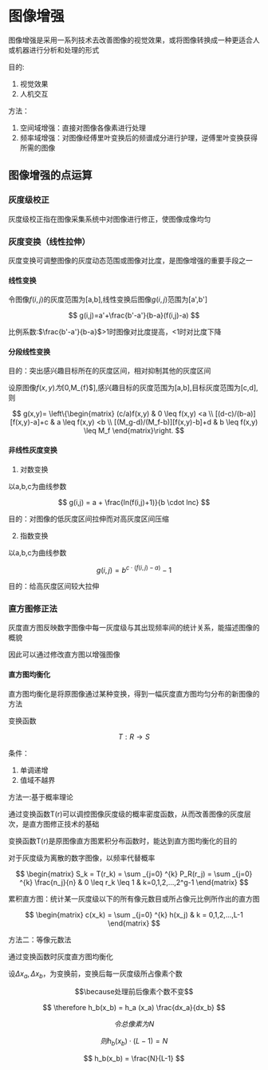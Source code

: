 <script type="text/javascript" src="https://cdn.mathjax.org/mathjax/latest/MathJax.js?config=TeX-AMS_HTML"></script>

# 图像增强

图像增强是采用一系列技术去改善图像的视觉效果，或将图像转换成一种更适合人或机器进行分析和处理的形式

目的:
1. 视觉效果
2. 人机交互

方法：
1. 空间域增强：直接对图像各像素进行处理
2. 频率域增强：对图像经傅里叶变换后的频谱成分进行护理，逆傅里叶变换获得所需的图像

## 图像增强的点运算

### 灰度级校正

灰度级校正指在图像采集系统中对图像进行修正，使图像成像均匀

### 灰度变换（线性拉伸）

灰度变换可调整图像的灰度动态范围或图像对比度，是图像增强的重要手段之一

#### 线性变换

令图像$f(i,j)$的灰度范围为[a,b],线性变换后图像$g(i,j)$范围为[a',b']

$$
g(i,j)=a'+\frac{b'-a'}{b-a}(f(i,j)-a)
$$

比例系数:$\frac{b'-a'}{b-a}$>1时图像对比度提高，<1时对比度下降

#### 分段线性变换

目的：突出感兴趣目标所在的灰度区间，相对抑制其他的灰度区间

设原图像$f(x,y)为[$0,M_{f}$],感兴趣目标的灰度范围为[a,b],目标灰度范围为[c,d],则

$$
g(x,y)=
\left\{\begin{matrix}
(c/a)f(x,y) & 0 \leq f(x,y) <a \\
[(d-c)/(b-a)][f(x,y)-a]+c & a \leq f(x,y) <b \\
[(M_g-d)/(M_f-b)][f(x,y)-b]+d & b \leq f(x,y) \leq M_f
\end{matrix}\right.
$$

#### 非线性灰度变换

1. 对数变换

以a,b,c为曲线参数

$$
    g(i,j) = a + \frac{ln(f(i,j)+1)}{b \cdot lnc}
$$

目的：对图像的低灰度区间拉伸而对高灰度区间压缩

2. 指数变换

以a,b,c为曲线参数

$$
g(i,j) = b ^{c\cdot (f(i,j)-a)} -1
$$

目的：给高灰度区间较大拉伸

### **直方图修正法**

灰度直方图反映数字图像中每一灰度级与其出现频率间的统计关系，能描述图像的概貌

因此可以通过修改直方图以增强图像

#### 直方图均衡化

直方图均衡化是将原图像通过某种变换，得到一幅灰度直方图均匀分布的新图像的方法

变换函数

$$
T : R \rightarrow S
$$

条件：
1. 单调递增
2. 值域不越界

方法一:基于概率理论

通过变换函数T(r)可以调控图像灰度级的概率密度函数，从而改善图像的灰度层次，是直方图修正技术的基础

变换函数T(r)是原图像直方图累积分布函数时，能达到直方图均衡化的目的

对于灰度级为离散的数字图像，以频率代替概率

$$
\begin{matrix}
    S_k = T(r_k) = \sum _{j=0} ^{k} P_R(r_j) = \sum _{j=0} ^{k} \frac{n_j}{n}  & 0 \leq r_k \leq 1 & k=0,1,2,...,2^g-1
\end{matrix}
$$

累积直方图：统计某一灰度级以下的所有像元数目或所占像元比例所作出的直方图

$$
\begin{matrix}
    c(x_k) = \sum _{j=0} ^{k} h(x_j) & k = 0,1,2,...,L-1
\end{matrix}
$$

方法二：等像元数法

通过变换函数时灰度直方图均衡化

设$\Delta x_a,\Delta x_b$，为变换前，变换后每一灰度级所占像素个数

$$\because处理前后像素个数不变$$

$$ \therefore h_b(x_b) = h_a (x_a) \frac{dx_a}{dx_b} $$

$$
令总像素为N
$$

$$
则 h_b(x_b) \cdot (L-1) = N
$$

$$
h_b(x_b) = \frac{N}{L-1}
$$